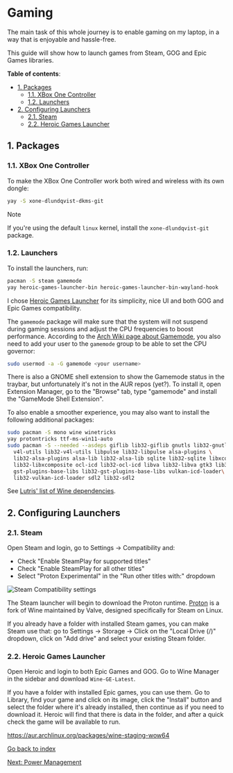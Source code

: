 # Gaming

The main task of this whole journey is to enable gaming on my laptop, in a way
that is enjoyable and hassle-free.

This guide will show how to launch games from Steam, GOG and Epic Games libraries.

**Table of contents**:

<!-- TOC -->
- [1. Packages](#1-packages)
  - [1.1. XBox One Controller](#11-xbox-one-controller)
  - [1.2. Launchers](#12-launchers)
- [2. Configuring Launchers](#2-configuring-launchers)
  - [2.1. Steam](#21-steam)
  - [2.2. Heroic Games Launcher](#22-heroic-games-launcher)
<!-- /TOC -->

## 1. Packages

### 1.1. XBox One Controller

To make the XBox One Controller work both wired and wireless with its own dongle:

```bash
yay -S xone-dlundqvist-dkms-git
```

> [!NOTE]
>
> If you're using the default `linux` kernel, install the `xone-dlundqvist-git`
>package.

### 1.2. Launchers

To install the launchers, run:

```bash
pacman -S steam gamemode
yay heroic-games-launcher-bin heroic-games-launcher-bin-wayland-hook
```

I chose [Heroic Games Launcher](https://github.com/Heroic-Games-Launcher/HeroicGamesLauncher)
for its simplicity, nice UI and both GOG and Epic Games compatibility.

The `gamemode` package will make sure that the system will not suspend
during gaming sessions and adjust the CPU frequencies to boost performance.
According to the [Arch Wiki page about Gamemode](https://wiki.archlinux.org/title/Gamemode),
you also need to add your user to the `gamemode` group to be able to set
the CPU governor:

```bash
sudo usermod -a -G gamemode <your username>
```

There is also a GNOME shell extension to show the Gamemode
status in the traybar, but unfortunately it's not in the AUR repos (yet?).
To install it, open Extension Manager, go to the "Browse" tab, type "gamemode"
and install the "GameMode Shell Extension".

To also enable a smoother experience, you may also want to install the following
additional packages:

```bash
sudo pacman -S mono wine winetricks
yay protontricks ttf-ms-win11-auto
sudo pacman -S --needed --asdeps giflib lib32-giflib gnutls lib32-gnutls
  v4l-utils lib32-v4l-utils libpulse lib32-libpulse alsa-plugins \
  lib32-alsa-plugins alsa-lib lib32-alsa-lib sqlite lib32-sqlite libxcomposite \
  lib32-libxcomposite ocl-icd lib32-ocl-icd libva lib32-libva gtk3 lib32-gtk3 \
  gst-plugins-base-libs lib32-gst-plugins-base-libs vulkan-icd-loader\
  lib32-vulkan-icd-loader sdl2 lib32-sdl2
```

See [Lutris' list of Wine dependencies](https://github.com/lutris/docs/blob/master/WineDependencies.md#archendeavourosmanjaroother-arch-derivatives).

## 2. Configuring Launchers

### 2.1. Steam

Open Steam and login, go to Settings -> Compatibility and:

- Check "Enable SteamPlay for supported titles"
- Check "Enable SteamPlay for all other titles"
- Select "Proton Experimental" in the "Run other titles with:" dropdown

![Steam Compatibility settings](images/steam-compatibility.png)

The Steam launcher will begin to download the Proton runtime. [Proton](https://github.com/ValveSoftware/Proton)
is a fork of Wine maintained by Valve, designed specifically for Steam on Linux.

If you already have a folder with installed Steam games, you can make Steam use that:
go to Settings -> Storage -> Click on the "Local Drive (/)" dropdown, click on
"Add drive" and select your existing Steam folder.

### 2.2. Heroic Games Launcher

Open Heroic and login to both Epic Games and GOG. Go to Wine Manager in the sidebar
and download `Wine-GE-Latest`.

If you have a folder with installed Epic games, you can use them. Go to Library,
find your game and click on its image, click the "Install" button and select the
folder where it's already installed, then continue as if you need to download it.
Heroic will find that there is data in the folder, and after a quick check
the game will be available to run.

<!-- TODO -->
https://aur.archlinux.org/packages/wine-staging-wow64

[Go back to index](../#guides)

[Next: Power Management](../5.Power_management/)
